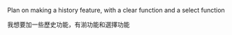 Plan on making a history feature, with a clear function and a select function

我想要加一些歷史功能，有湔功能和選擇功能
